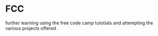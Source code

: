 # FCC
further learning using the free code camp tutotials and attempting the various projects offered
.
